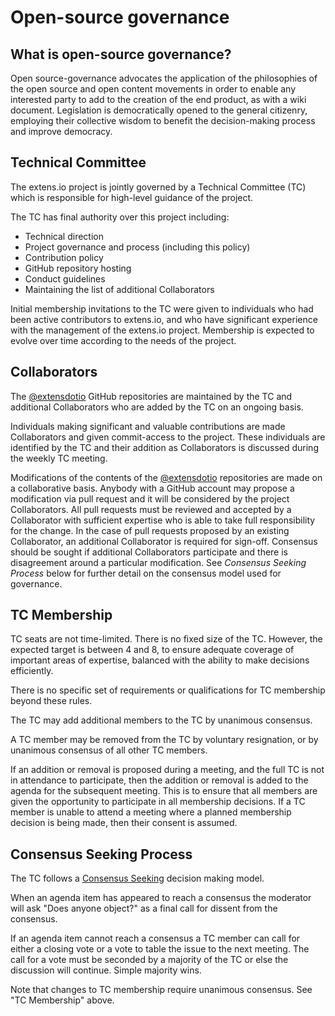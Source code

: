 # Open-source governance

## What is open-source governance?

Open source-governance advocates the application of the philosophies of the open source and open content movements in order to enable any interested party to add to the creation of the end product, as with a wiki document. Legislation is democratically opened to the general citizenry, employing their collective wisdom to benefit the decision-making process and improve democracy.


## Technical Committee

The extens.io project is jointly governed by a Technical Committee (TC) which is responsible for high-level guidance of the project.

The TC has final authority over this project including:

* Technical direction
* Project governance and process (including this policy)
* Contribution policy
* GitHub repository hosting
* Conduct guidelines
* Maintaining the list of additional Collaborators

Initial membership invitations to the TC were given to individuals who had been active contributors to extens.io, and who have significant experience with the management of the extens.io project. Membership is expected to evolve over time according to the needs of the project.


## Collaborators

The [@extensdotio](https://github.com/extensdotio) GitHub repositories are maintained by the TC and additional Collaborators who are added by the TC on an ongoing basis.

Individuals making significant and valuable contributions are made Collaborators and given commit-access to the project. These individuals are identified by the TC and their addition as Collaborators is discussed during the weekly TC meeting.

Modifications of the contents of the [@extensdotio](https://github.com/extensdotio) repositories are made on a collaborative basis. Anybody with a GitHub account may propose a modification via pull request and it will be considered by the project Collaborators. All pull requests must be reviewed and accepted by a Collaborator with sufficient expertise who is able to take full responsibility for the change. In the case of pull requests proposed by an existing Collaborator, an additional Collaborator is required for sign-off. Consensus should be sought if additional Collaborators participate and there is disagreement around a particular modification. See _Consensus Seeking Process_ below for further detail on the consensus model used for governance.


## TC Membership

TC seats are not time-limited. There is no fixed size of the TC. However, the expected target is between 4 and 8, to ensure adequate coverage of important areas of expertise, balanced with the ability to make decisions efficiently.

There is no specific set of requirements or qualifications for TC membership beyond these rules.

The TC may add additional members to the TC by unanimous consensus.

A TC member may be removed from the TC by voluntary resignation, or by unanimous consensus of all other TC members.

If an addition or removal is proposed during a meeting, and the full TC is not in attendance to participate, then the addition or removal is added to the agenda for the subsequent meeting. This is to ensure that all members are given the opportunity to participate in all membership decisions. If a TC member is unable to attend a meeting where a planned membership decision is being made, then their consent is assumed.


## Consensus Seeking Process

The TC follows a [Consensus Seeking](http://en.wikipedia.org/wiki/Consensus-seeking_decision-making) decision making model.

When an agenda item has appeared to reach a consensus the moderator will ask "Does anyone object?" as a final call for dissent from the consensus.

If an agenda item cannot reach a consensus a TC member can call for either a closing vote or a vote to table the issue to the next meeting. The call for a vote must be seconded by a majority of the TC or else the discussion will continue. Simple majority wins.

Note that changes to TC membership require unanimous consensus. See "TC Membership" above.
